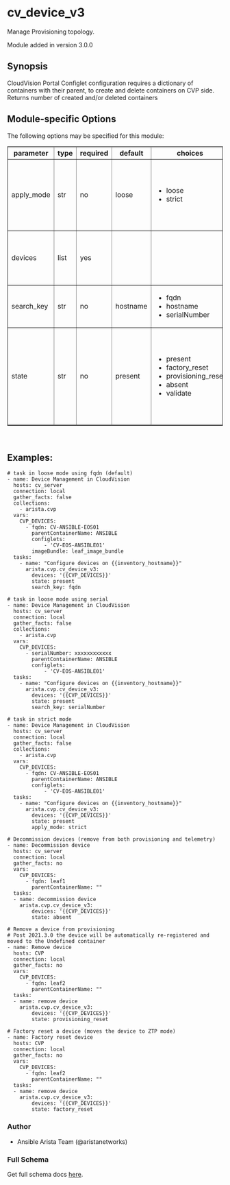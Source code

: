 # cv_device_v3

Manage Provisioning topology.

Module added in version 3.0.0

<div class="contents" local="" depth="2">

</div>

## Synopsis

CloudVision Portal Configlet configuration requires a dictionary of
containers with their parent, to create and delete containers on CVP
side. Returns number of created and/or deleted containers

## Module-specific Options

The following options may be specified for this module:

<table border=1 cellpadding=4>

<tr>
<th class="head">parameter</th>
<th class="head">type</th>
<th class="head">required</th>
<th class="head">default</th>
<th class="head">choices</th>
<th class="head">comments</th>
</tr>

<tr>
<td>apply_mode<br/><div style="font-size: small;"></div></td>
<td>str</td>
<td>no</td>
<td>loose</td>
<td><ul><li>loose</li><li>strict</li></ul></td>
<td>
    <div>Set how configlets are attached/detached on device. If set to strict, all configlets and image bundles not listed in your vars are detached.</div>
</td>
</tr>

<tr>
<td>devices<br/><div style="font-size: small;"></div></td>
<td>list</td>
<td>yes</td>
<td></td>
<td></td>
<td>
    <div>List of devices with their container, configlet, and image bundle information</div>
</td>
</tr>

<tr>
<td>search_key<br/><div style="font-size: small;"></div></td>
<td>str</td>
<td>no</td>
<td>hostname</td>
<td><ul><li>fqdn</li><li>hostname</li><li>serialNumber</li></ul></td>
<td>
    <div>Key name to use to look for device in CloudVision.</div>
</td>
</tr>

<tr>
<td>state<br/><div style="font-size: small;"></div></td>
<td>str</td>
<td>no</td>
<td>present</td>
<td><ul><li>present</li><li>factory_reset</li><li>provisioning_reset</li><li>absent</li><li>validate</li></ul></td>
<td>
    <div>Set if Ansible should build, remove devices from provisioning, fully decommission, factory reset devices on CloudVision or validate configlets against devices</div>
</td>
</tr>

</table>
</br>

## Examples:

    # task in loose mode using fqdn (default)
    - name: Device Management in CloudVision
      hosts: cv_server
      connection: local
      gather_facts: false
      collections:
        - arista.cvp
      vars:
        CVP_DEVICES:
          - fqdn: CV-ANSIBLE-EOS01
            parentContainerName: ANSIBLE
            configlets:
                - 'CV-EOS-ANSIBLE01'
            imageBundle: leaf_image_bundle
      tasks:
        - name: "Configure devices on {{inventory_hostname}}"
          arista.cvp.cv_device_v3:
            devices: '{{CVP_DEVICES}}'
            state: present
            search_key: fqdn

    # task in loose mode using serial
    - name: Device Management in CloudVision
      hosts: cv_server
      connection: local
      gather_facts: false
      collections:
        - arista.cvp
      vars:
        CVP_DEVICES:
          - serialNumber: xxxxxxxxxxxx
            parentContainerName: ANSIBLE
            configlets:
                - 'CV-EOS-ANSIBLE01'
      tasks:
        - name: "Configure devices on {{inventory_hostname}}"
          arista.cvp.cv_device_v3:
            devices: '{{CVP_DEVICES}}'
            state: present
            search_key: serialNumber

    # task in strict mode
    - name: Device Management in CloudVision
      hosts: cv_server
      connection: local
      gather_facts: false
      collections:
        - arista.cvp
      vars:
        CVP_DEVICES:
          - fqdn: CV-ANSIBLE-EOS01
            parentContainerName: ANSIBLE
            configlets:
                - 'CV-EOS-ANSIBLE01'
      tasks:
        - name: "Configure devices on {{inventory_hostname}}"
          arista.cvp.cv_device_v3:
            devices: '{{CVP_DEVICES}}'
            state: present
            apply_mode: strict

    # Decommission devices (remove from both provisioning and telemetry)
    - name: Decommission device
      hosts: cv_server
      connection: local
      gather_facts: no
      vars:
        CVP_DEVICES:
          - fqdn: leaf1
            parentContainerName: ""
      tasks:
      - name: decommission device
        arista.cvp.cv_device_v3:
            devices: '{{CVP_DEVICES}}'
            state: absent

    # Remove a device from provisioning
    # Post 2021.3.0 the device will be automatically re-registered and moved to the Undefined container
    - name: Remove device
      hosts: CVP
      connection: local
      gather_facts: no
      vars:
        CVP_DEVICES:
          - fqdn: leaf2
            parentContainerName: ""
      tasks:
      - name: remove device
        arista.cvp.cv_device_v3:
            devices: '{{CVP_DEVICES}}'
            state: provisioning_reset

    # Factory reset a device (moves the device to ZTP mode)
    - name: Factory reset device
      hosts: CVP
      connection: local
      gather_facts: no
      vars:
        CVP_DEVICES:
          - fqdn: leaf2
            parentContainerName: ""
      tasks:
      - name: remove device
        arista.cvp.cv_device_v3:
            devices: '{{CVP_DEVICES}}'
            state: factory_reset

### Author

-   Ansible Arista Team (@aristanetworks)

### Full Schema

Get full schema docs [here](../../schema/cv_device_v3/).
